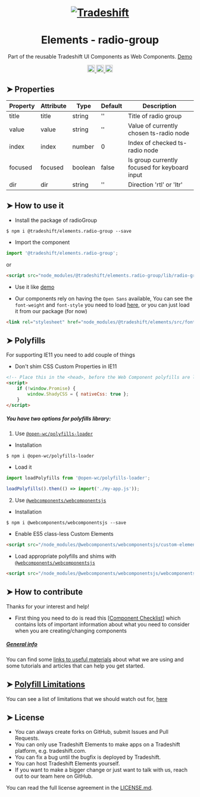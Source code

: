 <h1 align="center">
    <a href="https://tradeshift.com/">
      <img alt="Tradeshift" src="https://tradeshift.com/wp-content/themes/Tradeshift/img/brand/logo-black.png"/>
    </a>
</h1>

<h1 align="center">Elements - radio-group</h1>

<p align="center">
  Part of the reusable Tradeshift UI Components as Web Components.
    <a href="https://tradeshift.github.io/elements/?path=/story/ts-radio-group--default">
      Demo
    </a>
</p>

<p align="center">
    <a href="https://www.npmjs.com/package/@tradeshift/elements.radio-group">
      <img alt="NPM Version" src="https://badgen.net/npm/v/@tradeshift/elements.radio-group" height="20"/>
    </a>
    <a href="https://npmcharts.com/compare/@tradeshift/elements.radio-group?minimal=true">
      <img alt="Downloads per month" src="https://badgen.net/npm/dm/@tradeshift/elements.radio-group" height="20"/>
    </a>
    <a href="https://www.npmjs.com/browse/depended/@tradeshift/elements.radio-group">
      <img alt="Dependent packages" src="https://badgen.net/npm/dependents/@tradeshift/elements.radio-group" height="20"/>
    </a>
</p>

## ➤ Properties

| Property | Attribute | Type    | Default | Description                                   |
| -------- | --------- | ------- | ------- | --------------------------------------------- |
| title    | title     | string  | ''      | Title of radio group                          |
| value    | value     | string  | ''      | Value of currently chosen ts-radio node       |
| index    | index     | number  | 0       | Index of checked ts-radio node                |
| focused  | focused   | boolean | false   | Is group currently focused for keyboard input |
| dir      | dir       | string  | ''      | Direction 'rtl' or 'ltr'                      |

## ➤ How to use it

- Install the package of radioGroup

```shell
$ npm i @tradeshift/elements.radio-group --save
```

- Import the component

```js
import '@tradeshift/elements.radio-group';
```

or

```html
<script src="node_modules/@tradeshift/elements.radio-group/lib/radio-group.umd.js"></script>
```

- Use it like [demo]("https://tradeshift.github.io/elements/?path=/story/ts-radio-group--default")

- Our components rely on having the `Open Sans` available, You can see the `font-weight` and `font-style` you need to load [here](https://github.com/Tradeshift/elements/blob/master/packages/core/src/fonts.css), or you can just load it from our package (for now)

```html
<link rel="stylesheet" href="node_modules/@tradeshift/elements/src/fonts.css" />
```

## ➤ Polyfills

For supporting IE11 you need to add couple of things

- Don't shim CSS Custom Properties in IE11

```html
<!-- Place this in the <head>, before the Web Component polyfills are loaded -->
<script>
	if (!window.Promise) {
		window.ShadyCSS = { nativeCss: true };
	}
</script>
```

##### You have two options for polyfills library:

1. Use [`@open-wc/polyfills-loader`](https://github.com/open-wc/open-wc/tree/master/packages/polyfills-loader)

- Installation

```shell
$ npm i @open-wc/polyfills-loader
```

- Load it

```js
import loadPolyfills from '@open-wc/polyfills-loader';

loadPolyfills().then(() => import('./my-app.js'));
```

2. Use [`@webcomponents/webcomponentsjs`](https://github.com/webcomponents/polyfills/tree/master/packages/webcomponentsjs)

- Installation

```hell
$ npm i @webcomponents/webcomponentsjs --save
```

- Enable ES5 class-less Custom Elements

```html
<script src="/node_modules/@webcomponents/webcomponentsjs/custom-elements-es5-adapter.js"></script>
```

- Load appropriate polyfills and shims with [`@webcomponents/webcomponentsjs`](https://github.com/webcomponents/webcomponentsjs)

```html
<script src="/node_modules/@webcomponents/webcomponentsjs/webcomponents-loader.js" defer></script>
```

## ➤ How to contribute

Thanks for your interest and help!

- First thing you need to do is read this [[Component Checklist](https://github.com/Tradeshift/elements/wiki/Component-checklist)] which contains lots of important information about what you need to consider when you are creating/changing components

##### [General info](https://github.com/Tradeshift/elements/wiki/Useful-materials-starter)

You can find some [links to useful materials](https://github.com/Tradeshift/elements/wiki/Useful-materials-starter) about what we are using and some tutorials and articles that can help you get started.

## ➤ [Polyfill Limitations](https://github.com/Tradeshift/elements/wiki/Polyfill-Limitations)

You can see a list of limitations that we should watch out for, [here](https://github.com/Tradeshift/elements/wiki/Polyfill-Limitations)

## ➤ License

- You can always create forks on GitHub, submit Issues and Pull Requests.
- You can only use Tradeshift Elements to make apps on a Tradeshift platform, e.g. tradeshift.com.
- You can fix a bug until the bugfix is deployed by Tradeshift.
- You can host Tradeshift Elements yourself.
- If you want to make a bigger change or just want to talk with us, reach out to our team here on GitHub.

You can read the full license agreement in the [LICENSE.md](https://github.com/Tradeshift/elements/blob/master/LICENSE.md).

